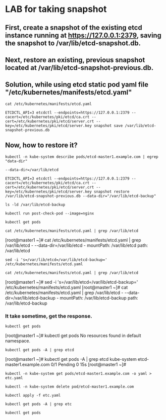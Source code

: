 # LAB for taking snapshot

##  First, create a snapshot of the existing etcd instance running at https://127.0.0.1:2379, saving the snapshot to /var/lib/etcd-snapshot.db.
## Next, restore an existing, previous snapshot located at /var/lib/etcd-snapshot-previous.db.

## Solution, while using etcd static pod yaml file "/etc/kubernetes/manifests/etcd.yaml"

```
cat /etc/kubernetes/manifests/etcd.yaml 
```
```
ETCDCTL_API=3 etcdctl --endpoints=https://127.0.0.1:2379 --cacert=/etc/kubernetes/pki/etcd/ca.crt --cert=/etc/kubernetes/pki/etcd/server.crt --key=/etc/kubernetes/pki/etcd/server.key snapshot save /var/lib/etcd-snapshot-previous.db
```

## Now, how to restore it?
```
kubectl -n kube-system describe pods/etcd-master1.example.com | egrep "data-dir"
```
``
--data-dir=/var/lib/etcd
``

```
ETCDCTL_API=3 etcdctl --endpoints=https://127.0.0.1:2379 --cacert=/etc/kubernetes/pki/etcd/ca.crt --cert=/etc/kubernetes/pki/etcd/server.crt --key=/etc/kubernetes/pki/etcd/server.key snapshot restore /var/lib/etcd-snapshot-previous.db --data-dir="/var/lib/etcd-backup"
```
```
ls -ld /var/lib/etcd-backup
```
```
kubectl run post-check-pod --image=nginx
```
```
kubectl get pods
```
```
cat /etc/kubernetes/manifests/etcd.yaml | grep /var/lib/etcd
```

[root@master1 ~]# cat /etc/kubernetes/manifests/etcd.yaml | grep /var/lib/etcd
    - --data-dir=/var/lib/etcd
    - mountPath: /var/lib/etcd
      path: /var/lib/etcd

```
sed -i 's=/var/lib/etcd=/var/lib/etcd-backup=' /etc/kubernetes/manifests/etcd.yaml 
```
```
cat /etc/kubernetes/manifests/etcd.yaml | grep /var/lib/etcd
```

[root@master1 ~]# sed -i 's=/var/lib/etcd=/var/lib/etcd-backup=' /etc/kubernetes/manifests/etcd.yaml 
[root@master1 ~]# cat /etc/kubernetes/manifests/etcd.yaml | grep /var/lib/etcd
    - --data-dir=/var/lib/etcd-backup
    - mountPath: /var/lib/etcd-backup
      path: /var/lib/etcd-backup

### It take sometime, get the response. 
```
kubectl get pods
```

[root@master1 ~]# kubectl get pods
No resources found in default namespace.
```
kubectl get pods -A | grep etcd
```

[root@master1 ~]# kubectl get pods -A | grep etcd
kube-system   etcd-master1.example.com                      0/1     Pending   0              15s
[root@master1 ~]# 

```
kubectl -n kube-system get pods/etcd-master1.example.com -o yaml > etc.yaml
```
```
kubectl -n kube-system delete pod/etcd-master1.example.com 
```
```
kubectl apply -f etc.yaml
```
```
kubectl get pods -A | grep etc
```
```
kubectl get pods
```
